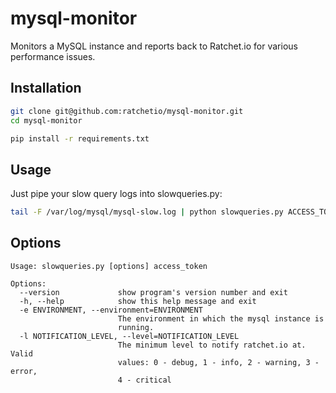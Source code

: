 mysql-monitor
=============

Monitors a MySQL instance and reports back to Ratchet.io for various performance issues.

Installation
------------

```bash
git clone git@github.com:ratchetio/mysql-monitor.git
cd mysql-monitor

pip install -r requirements.txt
```

Usage
-----

Just pipe your slow query logs into slowqueries.py:

```bash
tail -F /var/log/mysql/mysql-slow.log | python slowqueries.py ACCESS_TOKEN
```

Options
-------

```
Usage: slowqueries.py [options] access_token

Options:
  --version             show program's version number and exit
  -h, --help            show this help message and exit
  -e ENVIRONMENT, --environment=ENVIRONMENT
                        The environment in which the mysql instance is
                        running.
  -l NOTIFICATION_LEVEL, --level=NOTIFICATION_LEVEL
                        The minimum level to notify ratchet.io at. Valid
                        values: 0 - debug, 1 - info, 2 - warning, 3 - error, 
                        4 - critical
```
